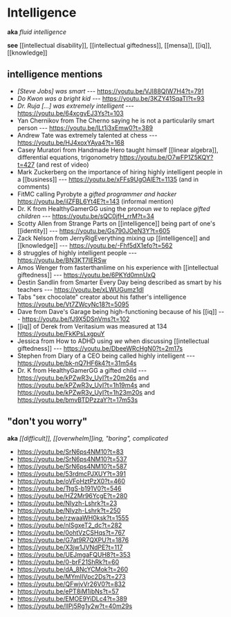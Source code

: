 # Intelligence

**aka** _fluid intelligence_

**see** [[intellectual disability]], [[intellectual giftedness]], [[mensa]], [[iq]], [[knowledge]]

## intelligence mentions

- _[Steve Jobs] was smart_ --- <https://youtu.be/VJI88QIW7H4?t=791>
- _Do Kwon was a bright kid_ --- <https://youtu.be/3KZY41SqaTI?t=93>
- _Dr. Ruja [...] was extremely intelligent_ --- <https://youtu.be/64xcgvEJ3Ys?t=103>
- Yan Chernikov from The Cherno saying he is not a particularily smart person --- <https://youtu.be/ILt1j3xEmw0?t=389>
- Andrew Tate was extremely talented at chess --- <https://youtu.be/HJ4xoxYAya4?t=168>
- Casey Muratori from Handmade Hero taught himself [[linear algebra]], differential equations, trigonometry <https://youtu.be/O7wFP1Z5KQY?t=427> (and rest of video)
- Mark Zuckerberg on the importance of hiring highly intelligent people in a [[business]] --- <https://youtu.be/xFFs9UgOAlE?t=1135> (and in comments)
- FitMC calling Pyrobyte a _gifted programmer and hacker_ <https://youtu.be/ilZFBL6Yt4E?t=143> (informal mention)
- Dr. K from HealthyGamerGG using the pronoun _we_ to replace _gifted children_ --- <https://youtu.be/sQC0jfH_rrM?t=34>
- Scotty Allen from Strange Parts on [[intelligence]] being part of one's [[identity]] --- <https://youtu.be/Gs790JOeN3Y?t=605>
- Zack Nelson from JerryRigEverything mixing up [[intelligence]] and [[knowledge]] --- <https://youtu.be/-Fhf5dX1efo?t=562>
- 8 struggles of highly intelligent people --- <https://youtu.be/BN3KT7IERSw>
- Amos Wenger from fasterthanlime on his experience with [[intellectual giftedness]] --- <https://youtu.be/6PKYd0mnUxQ>
- Destin Sandlin from Smarter Every Day being described as smart by his teachers --- <https://youtu.be/xLWUGumz1dI>
- Tabs "sex chocolate" creator about his father's intelligence <https://youtu.be/Vt7ZWcyNc18?t=5095>
- Dave from Dave's Garage being high-functioning because of his [[iq]] --- <https://youtu.be/fJ9X5DSnVms?t=102>
- [[iq]] of Derek from Veritasium was measured at 134 <https://youtu.be/FkKPsLxgpuY>
- Jessica from How to ADHD using _we_ when discussing [[intellectual giftedness]] --- <https://youtu.be/DbeeWRcHgN0?t=2m17s>
- Stephen from Diary of a CEO being called highly intelligent --- <https://youtu.be/bk-nQ7HF6k4?t=31m54s>
- Dr. K from HealthyGamerGG a gifted child --- <https://youtu.be/kPZwR3v_UyI?t=20m26s> and <https://youtu.be/kPZwR3v_UyI?t=1h19m4s> and <https://youtu.be/kPZwR3v_UyI?t=1h23m20s> and <https://youtu.be/bmvBTDPzzaY?t=17m53s>

## "don't you worry"

**aka** _[[difficult]], [[overwhelm]]ing, "boring", complicated_

- <https://youtu.be/SrN6ps4NM10?t=83>
- <https://youtu.be/SrN6ps4NM10?t=537>
- <https://youtu.be/SrN6ps4NM10?t=587>
- <https://youtu.be/53rdmcPJXUY?t=391>
- <https://youtu.be/oVFoHztPzX0?t=460>
- <https://youtu.be/TtgS-b191V0?t=546>
- <https://youtu.be/HZ2Mr96YcgE?t=280>
- <https://youtu.be/NIyzh-Lshrk?t=23>
- <https://youtu.be/NIyzh-Lshrk?t=250>
- <https://youtu.be/rzwaaWH0ksk?t=1555>
- <https://youtu.be/nlSgxeT2_dc?t=282>
- <https://youtu.be/0ohtVzCSHqs?t=767>
- <https://youtu.be/G7at9R7QXPU?t=1876>
- <https://youtu.be/X3jw1JVNdPE?t=117>
- <https://youtu.be/UEJmgaFQUH8?t=353>
- <https://youtu.be/0-brF21ShRk?t=60>
- <https://youtu.be/dA_8NcYCMok?t=260>
- <https://youtu.be/MYmIIVpc2Ds?t=273>
- <https://youtu.be/QFwjvVr26V0?t=832>
- <https://youtu.be/ePT8iM1ibNs?t=57>
- <https://youtu.be/EMOE9YiDLc4?t=389>
- <https://youtu.be/IlPj5Rg1y2w?t=40m29s>
